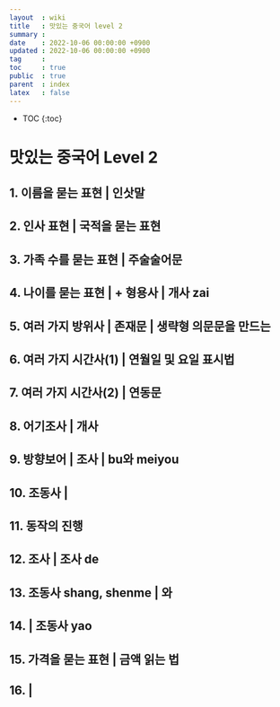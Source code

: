 ```yaml
---
layout  : wiki
title   : 맛있는 중국어 level 2
summary :
date    : 2022-10-06 00:00:00 +0900
updated : 2022-10-06 00:00:00 +0900
tag     :
toc     : true
public  : true
parent  : index
latex   : false
---
```


* TOC
{:toc}

# 맛있는 중국어 Level 2

## 1. 이름을 묻는 표현 | 인삿말

## 2. 인사 표현 | 국적을 묻는 표현

## 3. 가족 수를 묻는 표현 | 주술술어문

## 4. 나이를 묻는 표현 | + 형용사 | 개사 zai

## 5. 여러 가지 방위사 | 존재문 | 생략형 의문문을 만드는

## 6. 여러 가지 시간사(1) | 연월일 및 요일 표시법

## 7. 여러 가지 시간사(2) | 연동문

## 8. 어기조사 | 개사

## 9. 방향보어 | 조사 | bu와 meiyou

## 10. 조동사 | 

## 11. 동작의 진행

## 12. 조사 | 조사 de

## 13. 조동사 shang, shenme | 와 

## 14. | 조동사 yao

## 15. 가격을 묻는 표현 | 금액 읽는 법

## 16. |
